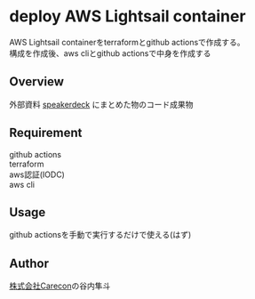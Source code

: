 # deploy AWS Lightsail container

AWS Lightsail containerをterraformとgithub actionsで作成する。  
構成を作成後、aws cliとgithub actionsで中身を作成する

## Overview

外部資料 [speakerdeck](https://speakerdeck.com/hayatotaniuchi/techmeetup-lightsail-20221127) にまとめた物のコード成果物


## Requirement

github actions  
terraform  
aws認証(IODC)  
aws cli

## Usage

github actionsを手動で実行するだけで使える(はず)


## Author

[株式会社Carecon](https://care-con.co.jp/)の谷内隼斗
